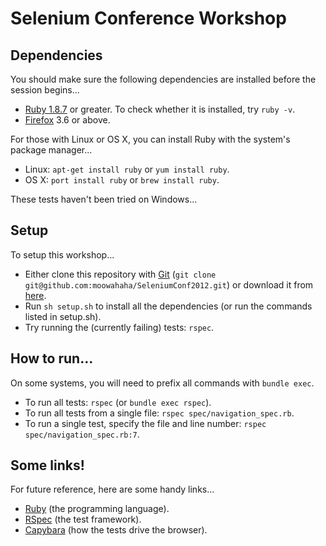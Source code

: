 # Selenium Conference Workshop

## Dependencies

You should make sure the following dependencies are installed before the session begins...

* [Ruby 1.8.7](http://www.ruby-lang.org/en/downloads/) or greater. To check whether it is installed, try `ruby -v`.
* [Firefox](http://www.mozilla.org/en-US/firefox/new/) 3.6 or above.

For those with Linux or OS X, you can install Ruby with the system's package manager...

* Linux: `apt-get install ruby` or `yum install ruby`.
* OS X: `port install ruby` or `brew install ruby`.

These tests haven't been tried on Windows...

## Setup

To setup this workshop...

* Either clone this repository with [Git](http://git-scm.com/download) (`git clone git@github.com:moowahaha/SeleniumConf2012.git`)
  or download it from [here](https://github.com/moowahaha/SeleniumConf2012/zipball/master).
* Run `sh setup.sh` to install all the dependencies (or run the commands listed in setup.sh).
* Try running the (currently failing) tests: `rspec`.

## How to run...

On some systems, you will need to prefix all commands with `bundle exec`.

* To run all tests: `rspec` (or `bundle exec rspec`).
* To run all tests from a single file: `rspec spec/navigation_spec.rb`.
* To run a single test, specify the file and line number: `rspec spec/navigation_spec.rb:7`.

## Some links!

For future reference, here are some handy links...

* [Ruby](http://www.rubyinside.com/media/poignant-guide.pdf) (the programming language).
* [RSpec](http://rspec.info/documentation/) (the test framework).
* [Capybara](https://github.com/jnicklas/capybara) (how the tests drive the browser).
